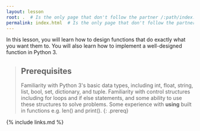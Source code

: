 ```yaml
---
layout: lesson
root: .  # Is the only page that don't follow the partner /:path/index.html
permalink: index.html  # Is the only page that don't follow the partner /:path/index.html
---
```

In this lesson, you will learn how to design functions that do exactly what you want them to.
You will also learn how to implement a well-designed function in Python 3. 

> ## Prerequisites
> Familiarity with Python 3's basic data types, including int, float, string, list, bool, 
> set, dictionary, and tuple.
> Familiarity with control structures including for loops and if else statements, and some ability to
> use these structures to solve problems.
> Some experience with **using** built in functions e.g. len() and print().
{: .prereq}

{% include links.md %}
